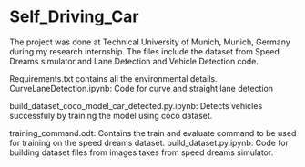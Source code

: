 # Self_Driving_Car
The project was done at Technical University of Munich, Munich, Germany during my research internship. 
The files include the dataset from Speed Dreams simulator and Lane Detection and Vehicle Detection code. 

Requirements.txt contains all the environmental details. 
CurveLaneDetection.ipynb: Code for curve and straight lane detection

build_dataset_coco_model_car_detected.py.ipynb: Detects vehicles successfuly by training the model using coco dataset.

training_command.odt: Contains the train and evaluate command to be used for training on the speed dreams dataset.
build_dataset.py.ipynb: Code for building dataset files from images takes from speed dreams simulator.
